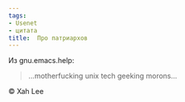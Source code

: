 ```yaml
---
tags:
- Usenet
- цитата
title:  Про патриархов
---
```


Из gnu.emacs.help:

> …motherfucking unix tech geeking morons…

© Xah Lee